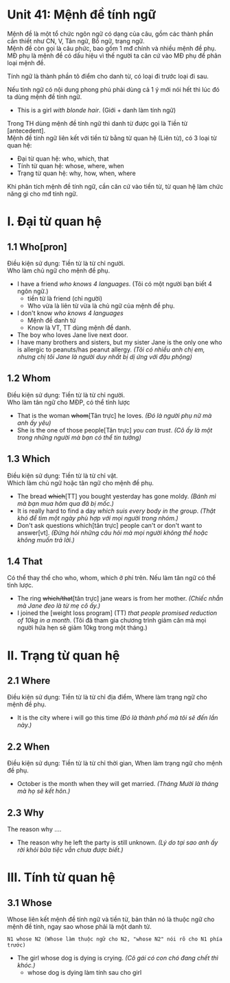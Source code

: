 # Unit 41: Mệnh đề tính ngữ

Mệnh đề là một tổ chức ngôn ngữ có dạng của câu, gồm các thành phần cần thiết như CN, V, Tân ngữ, Bổ ngữ, trạng ngữ.\
Mệnh đề còn gọi là câu phức, bao gồm 1 mđ chính và nhiều mệnh đề phụ.\
MĐ phụ là mệnh đề có dấu hiệu vì thế người ta căn cứ vào MĐ phụ để phân loại mệnh đề.

Tính ngữ là thành phần tô điểm cho danh từ, có loại đi trước loại đi sau.

Nếu tính ngữ có nội dung phong phú phải dùng cả 1 ý mới nói hết thì lúc đó ta dùng mệnh đề tính ngữ.


- This is a girl *with blonde hair*. (Giới + danh làm tính ngữ)
  
Trong TH dùng mệnh đề tính ngữ thì danh từ được gọi là Tiền từ [antecedent].\
Mệnh đề tính ngữ liên kết với tiền từ bằng từ quan hệ (Liên từ), có 3 loại từ quan hệ:
- Đại từ quan hệ: who, which, that
- Tính từ quan hệ: whose, where, when
- Trạng từ quan hệ: why, how, when, where

Khi phân tích mệnh đề tính ngữ, cần căn cứ vào tiền từ, từ quan hệ làm chức năng gì cho mđ tính ngữ.


# I. Đại từ quan hệ

## 1.1 Who[pron]
Điều kiện sử dụng: Tiền từ là từ chỉ người.\
Who làm chủ ngữ cho mệnh đề phụ.

 - I have a friend *who knows 4 languages*. (Tôi có một người bạn biết 4 ngôn ngữ.)
   - tiền từ là friend (chỉ người)
   - Who vừa là liên từ vừa là chủ ngữ của mệnh đề phụ.
- I don't know *who knows 4 languages*
   - Mệnh đề danh từ
   - Know là VT, TT dùng mệnh đề danh.
- The boy who loves Jane live next door.
- I have many brothers and sisters, but my sister Jane is the only one who is allergic to peanuts/has peanut allergy. *(Tôi có nhiều anh chị em, nhưng chị tôi Jane là người duy nhất bị dị ứng với đậu phộng)*

## 1.2 Whom

Điều kiện sử dụng: Tiền từ là từ chỉ người.\
Who làm tân ngữ cho MĐP, có thể tỉnh lược

 - That is the woman ~~whom~~[Tân trực] he loves. *(Đó là người phụ nữ mà anh ấy yêu)*
 - She is the one of those people[Tân trực] *you can trust*. *(Cô ấy là một trong những người mà bạn có thể tin tưởng)*

## 1.3 Which

Điều kiện sử dụng: Tiền từ là từ chỉ vật.\
Which làm chủ ngữ hoặc tân ngữ cho mệnh đề phụ.


 - The bread ~~which~~[TT] you bought yesterday has gone moldy. *(Bánh mì mà bạn mua hôm qua đã bị mốc.)*
 - It is really hard to find a day *which suis every body in the group*. *(Thật khó để tìm một ngày phù hợp với mọi người trong nhóm.)*
 - Don't ask questions which[tân trực] people can't or don't want to answer[vt]. *(Đừng hỏi những câu hỏi mà mọi người không thể hoặc không muốn trả lời.)*

## 1.4 That
Có thể thay thế cho who, whom, which ở phí trên. Nếu làm tân ngữ có thể tỉnh lược.
 - The ring ~~which/that~~[tân trực] jane wears is from her mother. *(Chiếc nhẫn mà Jane đeo là từ mẹ cô ấy.)*
 - I joined the [weight loss program] (TT) *that people promised reduction of 10kg in a month*. (Tôi đã tham gia chương trình giảm cân mà mọi người hứa hẹn sẽ giảm 10kg trong một tháng.)


# II. Trạng từ quan hệ

## 2.1 Where
Điều kiện sử dụng: Tiền từ là từ chỉ địa điểm, Where làm trạng ngữ cho mệnh đề phụ.
- It is the city where i will go this time *(Đó là thành phố mà tôi sẽ đến lần này.)*

## 2.2 When
Điều kiện sử dụng: Tiền từ là từ chỉ thời gian, When làm trạng ngữ cho mệnh đề phụ.
- October is the month when they will get married. *(Tháng Mười là tháng mà họ sẽ kết hôn.)*

## 2.3 Why
The reason why ....
 - The reason why he left the party is still unknown. *(Lý do tại sao anh ấy rời khỏi bữa tiệc vẫn chưa được biết.)*


# III. Tính từ quan hệ

## 3.1 Whose
Whose liên kết mệnh đề tính ngữ và tiền từ, bản thân nó là thuộc ngữ cho mệnh đề tính, ngay sao whose phải là một danh từ.

```
N1 whose N2 (Whose làm thuộc ngữ cho N2, "whose N2" nói rõ cho N1 phía trước)
```
 - The girl whose dog is dying is crying. *(Cô gái có con chó đang chết thì khóc.)*
   - whose dog is dying làm tính sau cho girl